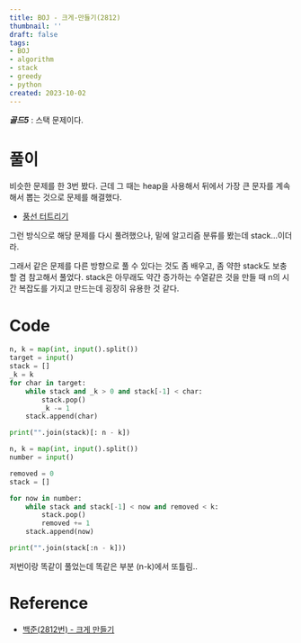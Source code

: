 ```yaml
---
title: BOJ - 크게-만들기(2812)
thumbnail: ''
draft: false
tags:
- BOJ
- algorithm
- stack
- greedy
- python
created: 2023-10-02
---
```


***골드5*** : 스택 문제이다.

# 풀이

비슷한 문제를 한 3번 봤다. 근데 그 때는 heap을 사용해서 뒤에서 가장 큰 문자를 계속해서 뽑는 것으로 문제를 해결했다.

* [풍선 터트리기](https://programmers.co.kr/learn/courses/30/lessons/68646)

그런 방식으로 해당 문제를 다시 풀려했으나, 밑에 알고리즘 분류를 봤는데 stack...이더라.

그래서 같은 문제를 다른 방향으로 풀 수 있다는 것도 좀 배우고, 좀 약한 stack도 보충할 겸 참고해서 풀었다. stack은 아무래도 약간 증가하는 수열같은 것을 만들 때 n의 시간 복잡도를 가지고 만드는데 굉장히 유용한 것 같다.

# Code

````python
n, k = map(int, input().split())
target = input()
stack = []
_k = k
for char in target:
    while stack and _k > 0 and stack[-1] < char:
        stack.pop()
        _k -= 1
    stack.append(char)

print("".join(stack)[: n - k])

````

````python
n, k = map(int, input().split())
number = input()

removed = 0
stack = []

for now in number:
    while stack and stack[-1] < now and removed < k:
        stack.pop()
        removed += 1
    stack.append(now)

print("".join(stack[:n - k]))

````

저번이랑 똑같이 풀었는데 똑같은 부분 (n-k)에서 또틀림..

# Reference

* [백준(2812번) - 크게 만들기](https://www.acmicpc.net/problem/2812)
